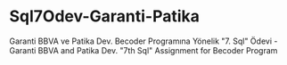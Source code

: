 # Sql7Odev-Garanti-Patika
Garanti BBVA ve Patika Dev. Becoder Programına Yönelik "7. Sql" Ödevi - Garanti BBVA and Patika Dev. "7th Sql" Assignment for Becoder Program
